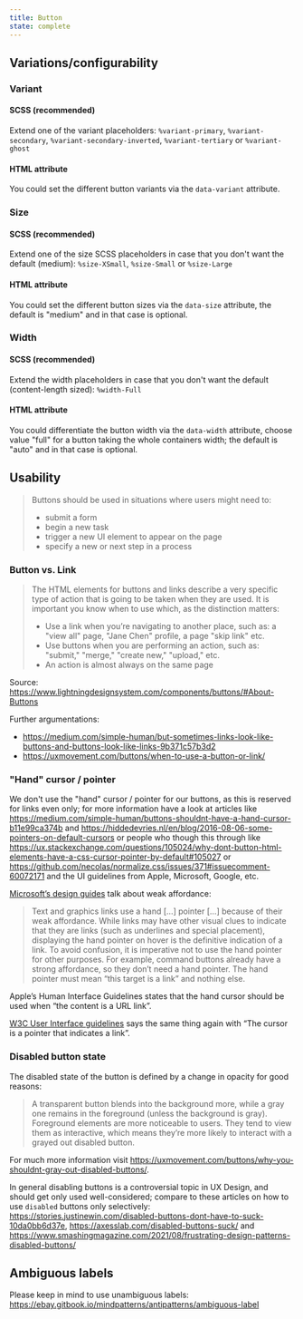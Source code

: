 ```yaml
---
title: Button
state: complete
---
```


## Variations/configurability

### Variant

#### SCSS (recommended)

Extend one of the variant placeholders: `%variant-primary`, `%variant-secondary`, `%variant-secondary-inverted`, `%variant-tertiary` or `%variant-ghost`

#### HTML attribute

You could set the different button variants via the `data-variant` attribute.

### Size

#### SCSS (recommended)

Extend one of the size SCSS placeholders in case that you don't want the default (medium): `%size-XSmall`, `%size-Small` or `%size-Large`

#### HTML attribute

You could set the different button sizes via the `data-size` attribute, the default is "medium" and in that case is optional.

### Width

#### SCSS (recommended)

Extend the width placeholders in case that you don't want the default (content-length sized): `%width-Full`

#### HTML attribute

You could differentiate the button width via the `data-width` attribute, choose value "full" for a button taking the whole containers width; the default is "auto" and in that case is optional.

## Usability

> Buttons should be used in situations where users might need to:
>
> - submit a form
> - begin a new task
> - trigger a new UI element to appear on the page
> - specify a new or next step in a process

### Button vs. Link

> The HTML elements for buttons and links describe a very specific type of action that is going to be taken when they are used. It is important you know when to use which, as the distinction matters:
>
> - Use a link when you’re navigating to another place, such as: a "view all" page, "Jane Chen" profile, a page "skip link" etc.
> - Use buttons when you are performing an action, such as: "submit," "merge," "create new," "upload," etc.
> - An action is almost always on the same page

Source: <https://www.lightningdesignsystem.com/components/buttons/#About-Buttons>

Further argumentations:

- <https://medium.com/simple-human/but-sometimes-links-look-like-buttons-and-buttons-look-like-links-9b371c57b3d2>
- <https://uxmovement.com/buttons/when-to-use-a-button-or-link/>

### "Hand" cursor / pointer

We don't use the "hand" cursor / pointer for our buttons, as this is reserved for links even only; for more information have a look at articles like <https://medium.com/simple-human/buttons-shouldnt-have-a-hand-cursor-b11e99ca374b> and <https://hiddedevries.nl/en/blog/2016-08-06-some-pointers-on-default-cursors> or people who though this through like <https://ux.stackexchange.com/questions/105024/why-dont-button-html-elements-have-a-css-cursor-pointer-by-default#105027> or <https://github.com/necolas/normalize.css/issues/371#issuecomment-60072171> and the UI guidelines from Apple, Microsoft, Google, etc.

[Microsoft’s design guides](https://docs.microsoft.com/de-de/windows/win32/uxguide/inter-mouse) talk about weak affordance:

> Text and graphics links use a hand […] pointer […] because of their weak affordance. While links may have other visual clues to indicate that they are links (such as underlines and special placement), displaying the hand pointer on hover is the definitive indication of a link. To avoid confusion, it is imperative not to use the hand pointer for other purposes. For example, command buttons already have a strong affordance, so they don’t need a hand pointer. The hand pointer must mean “this target is a link” and nothing else.

Apple’s Human Interface Guidelines states that the hand cursor should be used when “the content is a URL link”.

[W3C User Interface guidelines](https://www.w3.org/TR/css-ui-3/#cursor) says the same thing again with “The cursor is a pointer that indicates a link”.

### Disabled button state

The disabled state of the button is defined by a change in opacity for good reasons:

> A transparent button blends into the background more, while a gray one remains in the foreground (unless the background is gray). Foreground elements are more noticeable to users. They tend to view them as interactive, which means they’re more likely to interact with a grayed out disabled button.

For much more information visit <https://uxmovement.com/buttons/why-you-shouldnt-gray-out-disabled-buttons/>.

In general disabling buttons is a controversial topic in UX Design, and should get only used well-considered; compare to these articles on how to use `disabled` buttons only selectively: <https://stories.justinewin.com/disabled-buttons-dont-have-to-suck-10da0bb6d37e>, <https://axesslab.com/disabled-buttons-suck/> and <https://www.smashingmagazine.com/2021/08/frustrating-design-patterns-disabled-buttons/>

## Ambiguous labels

Please keep in mind to use unambiguous labels: <https://ebay.gitbook.io/mindpatterns/antipatterns/ambiguous-label>

[inspirational sources for this page]: # "https://uxmovement.com/buttons/why-you-shouldnt-gray-out-disabled-buttons/"
[inspirational sources for this page]: # "https://uxmovement.com/buttons/the-challenges-with-single-toggle-buttons/"
[inspirational sources for this page]: # "https://developer.mozilla.org/en-US/docs/Web/HTML/Element/button"
[inspirational sources for this page]: # "https://www.uiguideline.com/components/button"
[inspirational sources for this page]: # "https://designsystem.gov.au/components/buttons/"
[inspirational sources for this page]: # "http://uxmovement.com/buttons/when-to-use-a-button-or-link/"
[inspirational sources for this page]: # "https://medium.com/simple-human/but-sometimes-links-look-like-buttons-and-buttons-look-like-links-9b371c57b3d2"
